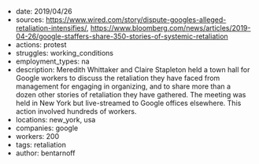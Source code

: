 - date: 2019/04/26
- sources: https://www.wired.com/story/dispute-googles-alleged-retaliation-intensifies/, https://www.bloomberg.com/news/articles/2019-04-26/google-staffers-share-350-stories-of-systemic-retaliation
- actions: protest
- struggles: working_conditions
- employment_types: na
- description: Meredith Whittaker and Claire Stapleton held a town hall for Google workers to discuss the retaliation they have faced from management for engaging in organizing, and to share more than a dozen other stories of retaliation they have gathered. The meeting was held in New York but live-streamed to Google offices elsewhere. This action involved hundreds of workers.
- locations: new_york, usa
- companies: google
- workers: 200
- tags: retaliation
- author: bentarnoff
